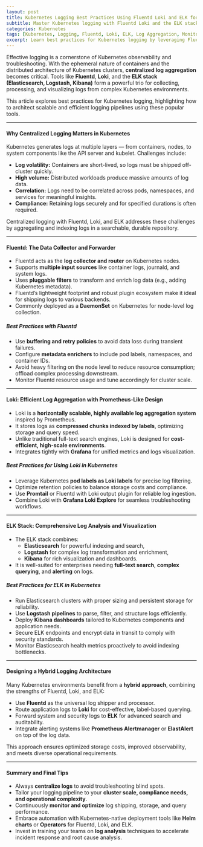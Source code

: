 ```yaml
---
layout: post
title: Kubernetes Logging Best Practices Using Fluentd Loki and ELK for Log Aggregation
subtitle: Master Kubernetes logging with Fluentd Loki and the ELK stack to achieve scalable and efficient log aggregation and analysis
categories: Kubernetes
tags: [Kubernetes, Logging, Fluentd, Loki, ELK, Log Aggregation, Monitoring, DevOps, Observability]
excerpt: Learn best practices for Kubernetes logging by leveraging Fluentd, Loki, and ELK stack to build scalable, reliable, and centralized log aggregation pipelines.
---
```

Effective logging is a cornerstone of Kubernetes observability and troubleshooting. With the ephemeral nature of containers and the distributed architecture of Kubernetes clusters, **centralized log aggregation** becomes critical. Tools like **Fluentd**, **Loki**, and the **ELK stack (Elasticsearch, Logstash, Kibana)** form a powerful trio for collecting, processing, and visualizing logs from complex Kubernetes environments.

This article explores best practices for Kubernetes logging, highlighting how to architect scalable and efficient logging pipelines using these popular tools.

---

#### Why Centralized Logging Matters in Kubernetes

Kubernetes generates logs at multiple layers — from containers, nodes, to system components like the API server and kubelet. Challenges include:

- **Log volatility:** Containers are short-lived, so logs must be shipped off-cluster quickly.
- **High volume:** Distributed workloads produce massive amounts of log data.
- **Correlation:** Logs need to be correlated across pods, namespaces, and services for meaningful insights.
- **Compliance:** Retaining logs securely and for specified durations is often required.

Centralized logging with Fluentd, Loki, and ELK addresses these challenges by aggregating and indexing logs in a searchable, durable repository.

---

#### Fluentd: The Data Collector and Forwarder

- Fluentd acts as the **log collector and router** on Kubernetes nodes.
- Supports **multiple input sources** like container logs, journald, and system logs.
- Uses **pluggable filters** to transform and enrich log data (e.g., adding Kubernetes metadata).
- Fluentd’s lightweight footprint and robust plugin ecosystem make it ideal for shipping logs to various backends.
- Commonly deployed as a **DaemonSet** on Kubernetes for node-level log collection.

##### Best Practices with Fluentd

- Use **buffering and retry policies** to avoid data loss during transient failures.
- Configure **metadata enrichers** to include pod labels, namespaces, and container IDs.
- Avoid heavy filtering on the node level to reduce resource consumption; offload complex processing downstream.
- Monitor Fluentd resource usage and tune accordingly for cluster scale.

---

#### Loki: Efficient Log Aggregation with Prometheus-Like Design

- Loki is a **horizontally scalable, highly available log aggregation system** inspired by Prometheus.
- It stores logs as **compressed chunks indexed by labels**, optimizing storage and query speed.
- Unlike traditional full-text search engines, Loki is designed for **cost-efficient, high-scale environments**.
- Integrates tightly with **Grafana** for unified metrics and logs visualization.

##### Best Practices for Using Loki in Kubernetes

- Leverage Kubernetes **pod labels as Loki labels** for precise log filtering.
- Optimize retention policies to balance storage costs and compliance.
- Use **Promtail** or Fluentd with Loki output plugin for reliable log ingestion.
- Combine Loki with **Grafana Loki Explore** for seamless troubleshooting workflows.

---

#### ELK Stack: Comprehensive Log Analysis and Visualization

- The ELK stack combines:
  - **Elasticsearch** for powerful indexing and search,
  - **Logstash** for complex log transformation and enrichment,
  - **Kibana** for rich visualization and dashboards.
- It is well-suited for enterprises needing **full-text search**, **complex querying**, and **alerting** on logs.

##### Best Practices for ELK in Kubernetes

- Run Elasticsearch clusters with proper sizing and persistent storage for reliability.
- Use **Logstash pipelines** to parse, filter, and structure logs efficiently.
- Deploy **Kibana dashboards** tailored to Kubernetes components and application needs.
- Secure ELK endpoints and encrypt data in transit to comply with security standards.
- Monitor Elasticsearch health metrics proactively to avoid indexing bottlenecks.

---

#### Designing a Hybrid Logging Architecture

Many Kubernetes environments benefit from a **hybrid approach**, combining the strengths of Fluentd, Loki, and ELK:

- Use **Fluentd** as the universal log shipper and processor.
- Route application logs to **Loki** for cost-effective, label-based querying.
- Forward system and security logs to **ELK** for advanced search and auditability.
- Integrate alerting systems like **Prometheus Alertmanager** or **ElastAlert** on top of the log data.

This approach ensures optimized storage costs, improved observability, and meets diverse operational requirements.

---

#### Summary and Final Tips

- Always **centralize logs** to avoid troubleshooting blind spots.
- Tailor your logging pipeline to your **cluster scale, compliance needs, and operational complexity**.
- Continuously **monitor and optimize** log shipping, storage, and query performance.
- Embrace automation with Kubernetes-native deployment tools like **Helm charts** or **Operators** for Fluentd, Loki, and ELK.
- Invest in training your teams on **log analysis** techniques to accelerate incident response and root cause analysis.

